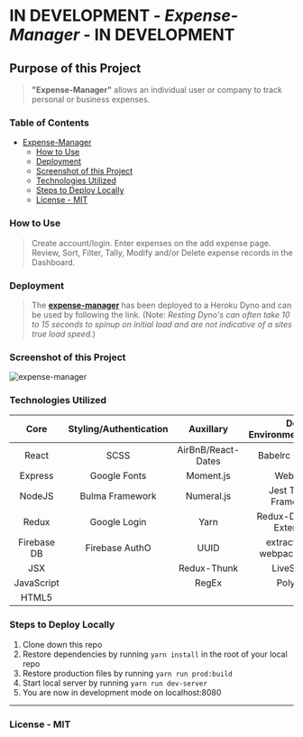 # IN DEVELOPMENT - *Expense-Manager* - IN DEVELOPMENT

## Purpose of this Project

>**"Expense-Manager"** allows an individual user or company to track personal or business expenses.

### Table of Contents

- [Expense-Manager](#in-production---expense-manager---in-production)
    - [How to Use](#how-to-use)
    - [Deployment](#deployment)
    - [Screenshot of this Project](#screenshot-of-this-project)
    - [Technologies Utilized](#technologies-utilized)
    - [Steps to Deploy Locally](#steps-to-deploy-locally)
    - [License -  MIT](#license---mit)

### How to Use

>Create account/login. Enter expenses on the add expense page. Review, Sort, Filter, Tally, Modify and/or Delete expense records in the Dashboard.

### Deployment

 >The **[expense-manager](https://expense-manager3.herokuapp.com/ "expense-manager")** has been deployed to a Heroku Dyno and can be used by following the link. (Note: *Resting Dyno's can often take 10 to 15 seconds to spinup on initial load and are not indicative of a sites true load speed.*)

### Screenshot of this Project

 ![expense-manager](https://raw.github.com/captnwalker/expense-manager/master/screenshots/screenshot1.jpg "expense-manager")

### Technologies Utilized

| Core | Styling/Authentication | Auxillary | Dev Environment/Testing
| :---: | :---: | :---: | :---:
| React | SCSS | AirBnB/React-Dates | Babelrc Compiler
| Express | Google Fonts | Moment.js | WebPack
| NodeJS | Bulma Framework | Numeral.js | Jest Testing Framework
| Redux | Google Login | Yarn | Redux-Devtools-Extension
| Firebase DB | Firebase AuthO | UUID | extract-text-webpack-plugin
| JSX |  | Redux-Thunk | LiveServer
| JavaScript |  | RegEx | Poly-Fill |
| HTML5 |   |   |   |     |

### Steps to Deploy Locally

1. Clone down this repo
2. Restore dependencies by running `yarn install` in the root of your local repo
3. Restore production files by running `yarn run prod:build`
4. Start local server by running `yarn run dev-server`
5. You are now in development mode on localhost:8080

---

### License -  MIT